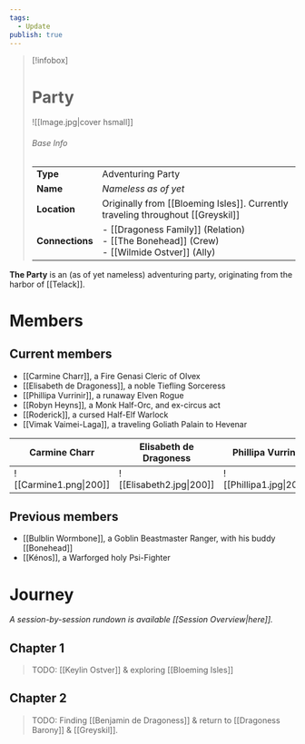 ```yaml
---
tags:
  - Update
publish: true
---
```

> [!infobox]  
> # Party
> ![[Image.jpg|cover hsmall]]  
> ###### Base Info
> | | |  
> |---|---|  
> | **Type** | Adventuring Party | 
> | **Name** | *Nameless as of yet* |
> | **Location** | Originally from [[Bloeming Isles]]. Currently traveling throughout [[Greyskil]] |
> | **Connections** | - [[Dragoness Family]] (Relation)<br>- [[The Bonehead]] (Crew)<br>- [[Wilmide Ostver]] (Ally) |

**The Party** is an (as of yet nameless) adventuring party, originating from the harbor of [[Telack]]. 
# Members
## Current members
- [[Carmine Charr]], a Fire Genasi Cleric of Olvex
- [[Elisabeth de Dragoness]], a noble Tiefling Sorceress
- [[Phillipa Vurrinir]], a runaway Elven Rogue
- [[Robyn Heyns]], a Monk Half-Orc, and ex-circus act
- [[Roderick]], a cursed Half-Elf Warlock
- [[Vimak Vaimei-Laga]], a traveling Goliath Palain to Hevenar

| Carmine Charr          | Elisabeth de Dragoness   | Phillipa Vurrinir       | Robyn Heyns          | Roderick                | Vimak Vaimei-Laga    |
| ---------------------- | ------------------------ | ----------------------- | -------------------- | ----------------------- | -------------------- |
| ![[Carmine1.png\|200]] | ![[Elisabeth2.jpg\|200]] | ![[Phillipa1.jpg\|200]] | ![[Robyn2.jpg\|200]] | ![[Roderick1.png\|200]] | ![[Vimak1.png\|200]] |
## Previous members
- [[Bulblin Wormbone]], a Goblin Beastmaster Ranger, with his buddy [[Bonehead]]
- [[Kénos]], a Warforged holy Psi-Fighter
# Journey
*A session-by-session rundown is available [[Session Overview|here]].*
## Chapter 1
>TODO: [[Keylin Ostver]] & exploring [[Bloeming Isles]]
## Chapter 2
>TODO: Finding [[Benjamin de Dragoness]] & return to [[Dragoness Barony]] & [[Greyskil]].
